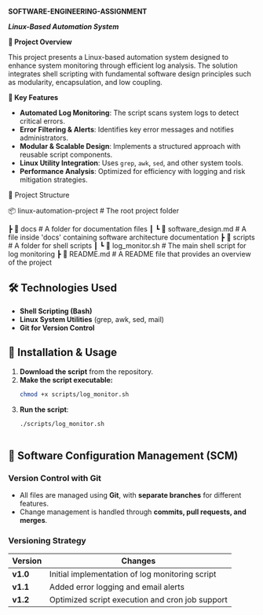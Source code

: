  **SOFTWARE-ENGINEERING-ASSIGNMENT**

 ***Linux-Based Automation System***  

 
 **📌 Project Overview**  
 
This project presents a Linux-based automation system designed to enhance system monitoring through efficient log analysis. The solution integrates shell scripting with fundamental software design principles such as modularity, encapsulation, and low coupling.  

 **🚀 Key Features**  
 
- **Automated Log Monitoring**: The script scans system logs to detect critical errors.  
- **Error Filtering & Alerts**: Identifies key error messages and notifies administrators.  
- **Modular & Scalable Design**: Implements a structured approach with reusable script components.  
- **Linux Utility Integration**: Uses `grep`, `awk`, `sed`, and other system tools.  
- **Performance Analysis**: Optimized for efficiency with logging and risk mitigation strategies.  

 📂 Project Structure
 
 📦 linux-automation-project  # The root project folder
 
 ┣ 📂 docs                    # A folder for documentation files
 ┃ ┗ 📜 software_design.md    # A file inside 'docs' containing software architecture documentation
 ┣ 📂 scripts                 # A folder for shell scripts
 ┃ ┗ 📝 log_monitor.sh        # The main shell script for log monitoring
 ┣ 📜 README.md               # A README file that provides an overview of the project

 ## 🛠️ Technologies Used  
- **Shell Scripting (Bash)**  
- **Linux System Utilities** (grep, awk, sed, mail)  
- **Git for Version Control**  

## 🔧 Installation & Usage 

1. **Download the script** from the repository.  
2. **Make the script executable:**  
   ```sh 
   chmod +x scripts/log_monitor.sh
3. **Run the script**:
   ```sh
   ./scripts/log_monitor.sh
  

## 🔄 Software Configuration Management (SCM)

### **Version Control with Git**  
- All files are managed using **Git**, with **separate branches** for different features.  
- Change management is handled through **commits, pull requests, and merges**.  

### **Versioning Strategy**  

| **Version** | **Changes** |
|------------|------------|
| **v1.0**   | Initial implementation of log monitoring script |
| **v1.1**   | Added error logging and email alerts |
| **v1.2**   | Optimized script execution and cron job support |

